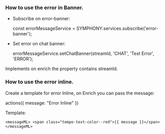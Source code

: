 ### How to use the error in Banner. 

- Subscribe on error-banner:

  const errorMessageService = SYMPHONY.services.subscribe('error-banner');

- Set error on chat banner:

  errorMessageService.setChatBanner(streamId, 'CHAT', 'Test Error', 'ERROR');

Implements on enrich the property contains streamId.

### How to use the error inline.

Create a template for error Inline, on Enrich you can pass the message:
  
  actions({ message: "Error Inline" })

Template:

`<messageML>
  <span class="tempo-text-color--red">{{ message }}</span>
</messageML>`
